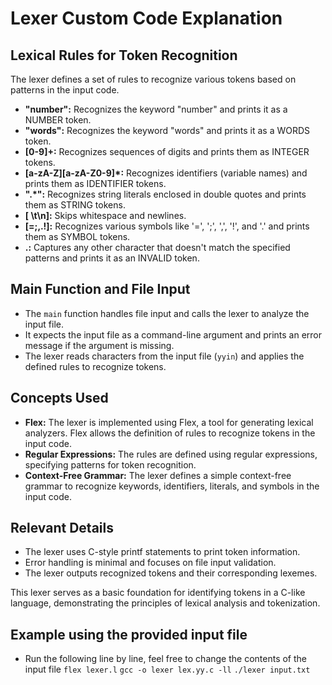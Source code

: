 # Lexer Custom Code Explanation

## Lexical Rules for Token Recognition

The lexer defines a set of rules to recognize various tokens based on patterns in the input code.

- **"number":** Recognizes the keyword "number" and prints it as a NUMBER token.
- **"words":** Recognizes the keyword "words" and prints it as a WORDS token.
- **[0-9]+:** Recognizes sequences of digits and prints them as INTEGER tokens.
- **[a-zA-Z][a-zA-Z0-9]*:** Recognizes identifiers (variable names) and prints them as IDENTIFIER tokens.
- **\".*\":** Recognizes string literals enclosed in double quotes and prints them as STRING tokens.
- **[ \t\n]:** Skips whitespace and newlines.
- **[=;,.!]:** Recognizes various symbols like '=', ';', ',', '!', and '.' and prints them as SYMBOL tokens.
- **.:** Captures any other character that doesn't match the specified patterns and prints it as an INVALID token.

## Main Function and File Input

- The `main` function handles file input and calls the lexer to analyze the input file.
- It expects the input file as a command-line argument and prints an error message if the argument is missing.
- The lexer reads characters from the input file (`yyin`) and applies the defined rules to recognize tokens.

## Concepts Used

- **Flex:** The lexer is implemented using Flex, a tool for generating lexical analyzers. Flex allows the definition of rules to recognize tokens in the input code.
- **Regular Expressions:** The rules are defined using regular expressions, specifying patterns for token recognition.
- **Context-Free Grammar:** The lexer defines a simple context-free grammar to recognize keywords, identifiers, literals, and symbols in the input code.

## Relevant Details

- The lexer uses C-style printf statements to print token information.
- Error handling is minimal and focuses on file input validation.
- The lexer outputs recognized tokens and their corresponding lexemes.

This lexer serves as a basic foundation for identifying tokens in a C-like language, demonstrating the principles of lexical analysis and tokenization.

## Example using the provided input file
- Run the following line by line, feel free to change the contents of the input file
  ```flex lexer.l```
  ```gcc -o lexer lex.yy.c -ll```
  ```./lexer input.txt```
